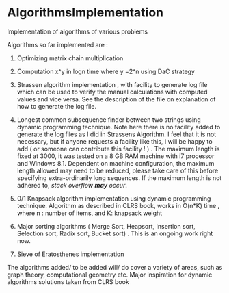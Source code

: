 # AlgorithmsImplementation
Implementation of algorithms of various problems

Algorithms so far implemented are :

1. Optimizing matrix chain multiplication

2. Computation x^y in logn time where y =2^n using DaC strategy

3. Strassen algorithm implementation , with facility to generate log file which can be used to verify the manual calculations with computed values and vice versa. See the description of the file on explanation of how to generate the log file.

4. Longest common subsequence finder between two strings using dynamic programming technique. Note here there is no facility added to generate the log files as I did in Strassens Algorithm. I feel that it is not necessary, but if anyone requests a facility like this, I will be happy to add ( or someone can contribute this facility ! ) . The maximum length is fixed at 3000, it was tested on a 8 GB RAM machine with i7 processor and Windows 8.1. Dependent on machine configuration, the maximum length allowed may need to be reduced, please take care of this before specifying extra-ordinarily long sequences. If the maximum length is not adhered to, <em>stack overflow <b>may</b> occur</em>.

5. 0/1 Knapsack algorithm implementation using dynamic programming technique. Algorithm as described in CLRS book, works in O(n*K) time , where n : number of items, and K: knapsack weight

6. Major sorting algorithms ( Merge Sort, Heapsort, Insertion sort, Selection sort, Radix sort, Bucket sort) . This is an ongoing work right now.

7. Sieve of Eratosthenes implementation

The algorithms added/ to be added will/ do cover a variety of areas, such as graph theory, computational geometry etc.
Major inspiration for dynamic algorithms solutions taken from CLRS book
